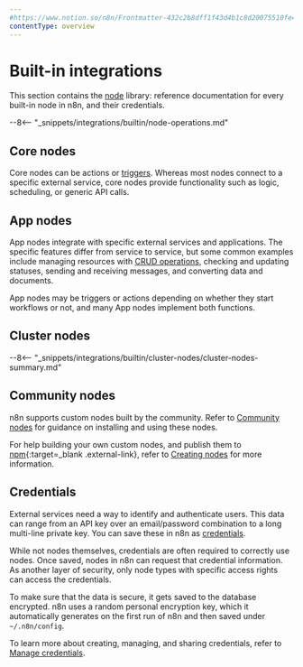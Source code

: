 ```yaml
---
#https://www.notion.so/n8n/Frontmatter-432c2b8dff1f43d4b1c8d20075510fe4
contentType: overview
---
```


# Built-in integrations

This section contains the [node](/glossary.md#node-n8n) library: reference documentation for every built-in node in n8n, and their credentials.

--8<-- "_snippets/integrations/builtin/node-operations.md"

## Core nodes

Core nodes can be actions or [triggers](/glossary.md#trigger-node-n8n). Whereas most nodes connect to a specific external service, core nodes provide functionality such as logic, scheduling, or generic API calls.

## App nodes

App nodes integrate with specific external services and applications. The specific features differ from service to service, but some common examples include managing resources with [CRUD operations](https://en.wikipedia.org/wiki/Create,_read,_update_and_delete), checking and updating statuses, sending and receiving messages, and converting data and documents.

App nodes may be triggers or actions depending on whether they start workflows or not, and many App nodes implement both functions.

## Cluster nodes

--8<-- "_snippets/integrations/builtin/cluster-nodes/cluster-nodes-summary.md"

## Community nodes

n8n supports custom nodes built by the community. Refer to [Community nodes](/integrations/community-nodes/installation/index.md) for guidance on installing and using these nodes.

For help building your own custom nodes, and publish them to [npm](https://www.npmjs.com/){:target=_blank .external-link}, refer to [Creating nodes](/integrations/creating-nodes/overview.md) for more information.

## Credentials

External services need a way to identify and authenticate users. This data can range from an API key over an email/password combination to a long multi-line private key. You can save these in n8n as [credentials](/glossary.md#credential-n8n).

While not nodes themselves, credentials are often required to correctly use nodes.  Once saved, nodes in n8n can request that credential information. As another layer of security, only node types with specific access rights can access the credentials.

To make sure that the data is secure, it gets saved to the database encrypted. n8n uses a random personal encryption key, which it automatically generates on the first run of n8n and then saved under `~/.n8n/config`.

To learn more about creating, managing, and sharing credentials, refer to [Manage credentials](/credentials/index.md).
